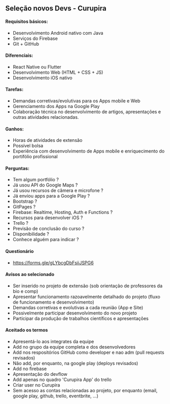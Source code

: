 ## Seleção novos Devs - Curupira

#### Requisitos básicos:
- Desenvolvimento Android nativo com Java
- Serviços do Firebase
- Git + GitHub

#### Diferenciais:
- React Native ou Flutter
- Desenvolvimento Web (HTML + CSS + JS)
- Desenvolvimento iOS nativo

#### Tarefas:
- Demandas corretivas/evolutivas para os Apps mobile e Web
- Gerenciamento dos Apps na Google Play
- Colaboração técnica no desenvolvimento de artigos, apresentações e outras atividades relacionadas.

#### Ganhos:
- Horas de atividades de extensão
- Possível bolsa
- Experiência com desenvolvimento de Apps mobile e enriquecimento do portifólio profissional

#### Perguntas:
- Tem algum portfólio ?
- Já usou API do Google Maps ?
- Já usou recursos de câmera e microfone ?
- Já enviou apps para a Google Play ?
- Bootstrap ?
- GitPages ?
- Firebase: Realtime, Hosting, Auth e Functions ?
- Recursos para desenvolver iOS ?
- Trello ?
- Previsão de conclusão do curso ?
- Disponibilidade ?
- Conhece alguém para indicar ?

#### Questionário
- https://forms.gle/gLYbcgDbFsiiJSPG6

#### Avisos ao selecionado
- Ser inserido no projeto de extensão (sob orientação de professores da bio e comp)
- Apresentar funcionamento razoavelmente detalhado do projeto (fluxo de funcionamento e desenvolvimento)
- Demandas corretivas e evolutivas a cada reunião (App e Site)
- Possivelmente participar desenvolvimento do novo projeto
- Participar da produção de trabalhos científicos e apresentações

#### Aceitado os termos
- Apresentá-lo aos integrates da equipe
- Add no grupo da equipe completa e dos desenvolvedores
- Add nos respositórios GitHub como developer e nao adm (pull requests revisados)
- Nâo add, por enquanto, na google play (deploys revisados)
- Add no firebase
- Apresentação do devflow
- Add apenas no quadro 'Curupira App' do trello
- Criar user no Curupira
- Sem acesso as contas relacionadas ao projeto, por enquanto (email, google play, github, trello, eventbrite, ...)
